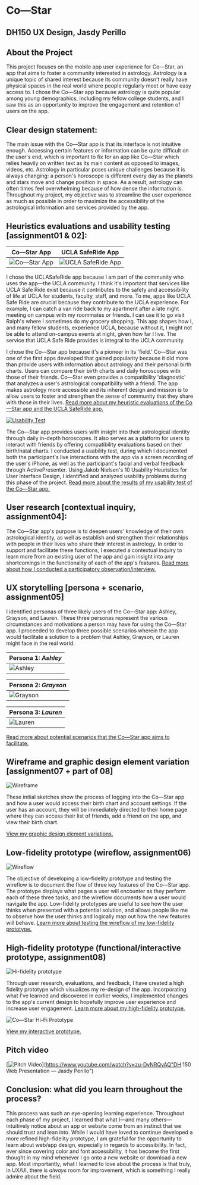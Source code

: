 # Co—Star
## DH150 UX Design, Jasdy Perillo

## About the Project
This project focuses on the mobile app user experience for Co—Star, an app that aims to foster a community interested in astrology. Astrology is a unique topic of shared interest because its community doesn't really have physical spaces in the real world where people regularly meet or have easy access to. I chose the Co—Star app because astrology is quite popular among young demographics, including my fellow college students, and I saw this as an opportunity to improve the engagement and retention of users on the app. 

## Clear design statement: 
The main issue with the Co—Star app is that its interface is not intuitive enough. Accessing certain features or information can be quite difficult on the user's end, which is important to fix for an app like Co—Star which relies heavily on written text as its main content as opposed to images, videos, etc. Astrology in particular poses unique challenges because it is always changing: a person's horoscope is different every day as the planets and stars move and change position in space. As a result, astrology can often times feel overwhelming because of how dense the information is. Throughout my project, my objective was to streamline the user experience as much as possible in order to maximize the accessibility of the astrological information and services provided by the app. 

## Heuristics evaluations and usability testing [assignment01 & 02]:
Co—Star App | UCLA SafeRide App
------------|------------------
![Co—Star App](https://www.costarastrology.com/ae79d1856d442121e3193ec45552b22e.png)|![UCLA SafeRide App](https://drive.google.com/uc?id=1VkNl9y5_Y07X-yzWwfkaPe04EwyaRhyn)

I chose the UCLASafeRide app because I am part of the community who uses the app—the UCLA community. I think it's important that services like UCLA Safe Ride exist because it contributes to the safety and accessibility of life at UCLA for students, faculty, staff, and more. To me, apps like UCLA Safe Ride are crucial because they contribute to the UCLA experience. For example, I can catch a van ride back to my apartment after a late night meeting on campus with my roommates or friends. I can use it to go visit Ralph's where I sometimes do my grocery shopping. This app shapes how I, and many fellow students, experience UCLA, because without it, I might not be able to attend on-campus events at night, given how far I live. The service that UCLA Safe Ride provides is integral to the UCLA community.

I chose the Co—Star app because it's a pioneer in its 'field.' Co—Star was one of the first apps developed that gained popularity because it did more than provide users with information about astrology and their personal birth charts. Users can compare their birth charts and daily horoscopes with those of their friends. Co—Star even provides a compatibility 'diagnostic' that analyzes a user's astrological compatibility with a friend. The app makes astrology more accessible and its inherent design and mission is to allow users to foster and strengthen the sense of community that they share with those in their lives. [Read more about my heuristic evaluations of the Co—Star app and the UCLA SafeRide app.](https://github.com/jasdyperillo/DH-150/blob/master/Assignment-01/README2old.md)

[![Usability Test](https://drive.google.com/uc?id=199mwi4zg7FumCMclRz5TiOaH54-bwWfa)](https://drive.google.com/uc?id=1_mpuG16G6bMX4zHBM04jWuiE07jLloum)

The Co—Star app provides users with insight into their astrological identity through daily in-depth horoscopes. It also serves as a platform for users to interact with friends by offering compatibility evaluations based on their birth/natal charts. I conducted a usability test, during which I documented both the participant's live interactions with the app via  a screen recording of the user's iPhone, as well as the participant's facial and verbal feedback through ActivePresenter. Using Jakob Nielsen's 10 Usability Heuristics for User Interface Design, I identified and analyzed usability problems during this phase of the project. [Read more about the results of my usability test of the Co—Star app.](https://github.com/jasdyperillo/DH-150/blob/master/Assignment-02/README.md)

## User research [contextual inquiry, assignment04]:
The Co—Star app's purpose is to deepen users' knowledge of their own astrological identity, as well as establish and strengthen their relationships with people in their lives who share their interest in astrology. In order to support and facilitate these functions, I executed a contextual inquiry to learn more from an existing user of the app and gain insight into any shortcomings in the functionality of each of the app's features. [Read more about how I conducted a participatory observation/interview.](https://github.com/jasdyperillo/DH-150/blob/master/Assignment-04/README.md) 

## UX storytelling [persona + scenario, assignment05]
I identified personas of three likely users of the Co—Star app: Ashley, Grayson, and Lauren. These three personas represent the various circumstances and motivations a person may have for using the Co—Star app. I proceeded to develop three possible scenarios wherein the app would facilitate a solution to a problem that Ashley, Grayson, or Lauren might face in the real world. 

Persona 1: _Ashley_ |
--------------------|
![Ashley](https://camo.githubusercontent.com/6566cf2d4b2ba2e60607ec5e98baa10f09c70904/68747470733a2f2f616b372e706963646e2e6e65742f7368757474657273746f636b2f766964656f732f363136373530372f7468756d622f312e6a7067)|

Persona 2: _Grayson_|
--------------------|
![Grayson](https://camo.githubusercontent.com/79639091e0befb561bd90dc67b125dec13d29c30/68747470733a2f2f6661726d7765656b2e636f6d2f77702d636f6e74656e742f75706c6f6164732f323031392f30382f322e34343535353338392e6a7067)|

Persona 3: _Lauren_|
-------------------|
![Lauren](https://camo.githubusercontent.com/89ef4b67910346c5f5a242cea683f058d38dcbb3/68747470733a2f2f7777772e6f6e6574726176656c2e636f6d2f676f696e672d706c616365732f77702d636f6e74656e742f75706c6f6164732f323031362f30372f7368757474657273746f636b5f3136363532323438312d383130783534302e6a7067)|

[Read more about potential scenarios that the Co—Star app aims to facilitate.](https://github.com/jasdyperillo/DH-150/blob/master/Assignment-05/README.md)

## Wireframe and graphic design element variation [assignment07 + part of 08]
![Wireframe](https://camo.githubusercontent.com/5fe5448c0331c20203d1fd69f169ff8df1919edb/68747470733a2f2f64726976652e676f6f676c652e636f6d2f75633f69643d314767746d62597072665035575a646d436163346e4f4e35696e37743361786f31)

These initial sketches show the process of logging into the Co—Star app and how a user would access their birth chart and account settings. If the user has an account, they will be immediately directed to their home page where they can access their list of friends, add a friend on the app, and view their birth chart. 

[View my graphic design element variations.](https://jasdyperillo.github.io/DH-150/Assignment-07/colors-jasdyPerillo.html)

## Low-fidelity prototype (wireflow, assignment06)
![Wireflow](https://camo.githubusercontent.com/19c1d55a4ba3c7923fc60da405133b4c40399326/68747470733a2f2f64726976652e676f6f676c652e636f6d2f75633f69643d3150765344684c755f524d626b6d6d3779553867754e49364a6e4645636172376d)

The objective of developing a low-fidelity prototype and testing the wireflow is to document the flow of three key features of the Co—Star app. The prototype displays what pages a user will encounter as they perform each of these three tasks, and the wireflow documents how a user would navigate the app. Low-fidelity prototypes are useful to see how the user thinks when presented with a potential solution, and allows people like me to observe how the user thinks and logically map out how the new features will behave. [Learn more about testing the wireflow of my low-fidelity prototype.](https://github.com/jasdyperillo/DH-150/blob/master/Assignment-06/README.md)

## High-fidelity prototype (functional/interactive prototype, assignment08)
![Hi-fidelity prototype](https://camo.githubusercontent.com/ccb1c66328d582fa938ec8d04b3f1ac6f9ec537a/68747470733a2f2f64726976652e676f6f676c652e636f6d2f75633f69643d3156364157616d723662564b6a30586d5363524c714a6c536f52326c754a4c4b72)

Through user research, evaluations, and feedback, I have created a high fidelity prototype which visualizes my re-design of the app. Incorporating what I've learned and discovered in earlier weeks, I implemented changes to the app's current design to hopefully improve user experience and increase user engagement. [Learn more about my high-fidelity prototype.](https://github.com/jasdyperillo/DH-150/tree/master/Assignment-08)

![Co—Star Hi-Fi Prototype](https://camo.githubusercontent.com/21b68474531bdc63d4bf558277fd900c9dd0e90a/68747470733a2f2f64726976652e676f6f676c652e636f6d2f75633f69643d3179687842323063484a796b5a4753436162687055765647714346615f45463169)

[View my interactive prototype.](https://xd.adobe.com/view/25be15e8-cb15-430b-739a-f08c0417a2c8-538f/)

## Pitch video 
[![Pitch Video](http://img.youtube.com/vi/zu-DvNRQyAQ/0.jpg)](https://www.youtube.com/watch?v=zu-DvNRQyAQ"DH 150 Web Presentation — Jasdy Perillo")

## Conclusion: what did you learn throughout the process?
This process was such an eye-opening learning experience. Throughout each phase of my project, I learned that what I—and many others—intuitively notice about an app or website come from an instinct that we should trust and lean into. While I would have loved to continue developed a more refined high-fidelity prototype, I am grateful for the opportunity to learn about web/app design, especially in regards to accessibility. In fact, ever since covering color and font accessibility, it has become the first thought in my mind whenever I go onto a new website or download a new app. Most importantly, what I learned to love about the process is that truly, in UX/UI, there is _always_ room for improvement, which is something I really admire about the field.

